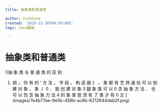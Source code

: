 ```yaml
---
title: 抽象类和普通类

author: IceStone
created: '2019-11-26T04:59:08Z'
tags: Java基础

---
```


# 抽象类和普通类

![抽 象 类 与 普 通 类 的 区 别 
1. 胡 」 你 有 的 ' 方 法 ， 字 段 ， 构 适 器 》 ， 象 都 有 
艺 捍 通 处 可 以 刨 建 对 象 ， 象 丿 0 、 能 创 建 对 象 
3 囍 象 类 可 以 0 含 抽 象 方 法 ． 也 可 以 包 含 抽 象 力 法 
4 的 象 类 鬯 须 有 了 类 才 有 0 又 ](images/7e4b77ae-9e5b-456b-ac8b-6212644dab2f.png)
